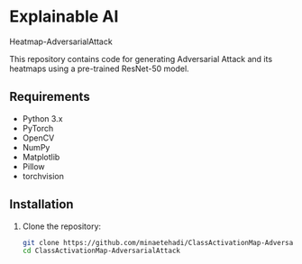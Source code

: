 # Explainable AI
Heatmap-AdversarialAttack


This repository contains code for generating Adversarial Attack and its heatmaps using  a pre-trained ResNet-50 model.


## Requirements

- Python 3.x
- PyTorch
- OpenCV
- NumPy
- Matplotlib
- Pillow
- torchvision



## Installation

1. Clone the repository:
   ```bash
   git clone https://github.com/minaetehadi/ClassActivationMap-AdversarialAttack.git
   cd ClassActivationMap-AdversarialAttack

